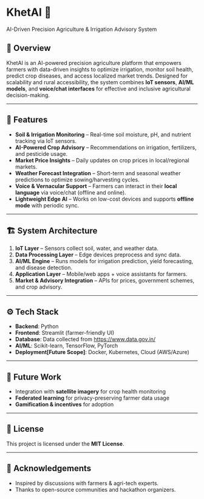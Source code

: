 # KhetAI 🌱  
AI-Driven Precision Agriculture & Irrigation Advisory System  

## 📌 Overview  
KhetAI is an AI-powered precision agriculture platform that empowers farmers with data-driven insights to optimize irrigation, monitor soil health, predict crop diseases, and access localized market trends. Designed for scalability and rural accessibility, the system combines **IoT sensors**, **AI/ML models**, and **voice/chat interfaces** for effective and inclusive agricultural decision-making.  

---

## 🚀 Features  
- **Soil & Irrigation Monitoring** – Real-time soil moisture, pH, and nutrient tracking via IoT sensors.  
- **AI-Powered Crop Advisory** – Recommendations on irrigation, fertilizers, and pesticide usage.  
- **Market Price Insights** – Daily updates on crop prices in local/regional markets.  
- **Weather Forecast Integration** – Short-term and seasonal weather predictions to optimize sowing/harvesting cycles.  
- **Voice & Vernacular Support** – Farmers can interact in their **local language** via voice/chat (offline and online).  
- **Lightweight Edge AI** – Works on low-cost devices and supports **offline mode** with periodic sync.  

---

## 🏗️ System Architecture  
1. **IoT Layer** – Sensors collect soil, water, and weather data.  
2. **Data Processing Layer** – Edge devices preprocess and sync data.  
3. **AI/ML Engine** – Runs models for irrigation prediction, yield forecasting, and disease detection.  
4. **Application Layer** – Mobile/web apps + voice assistants for farmers.  
5. **Market & Advisory Integration** – APIs for prices, government schemes, and crop advisory.  

---

## ⚙️ Tech Stack  
- **Backend**: Python 
- **Frontend**: Streamlit (farmer-friendly UI)  
- **Database**: Data collected from https://www.data.gov.in/
- **AI/ML**: Scikit-learn, TensorFlow, PyTorch  
- **Deployment[Future Scope]**: Docker, Kubernetes, Cloud (AWS/Azure)  

---


## 🔮 Future Work  
- Integration with **satellite imagery** for crop health monitoring  
- **Federated learning** for privacy-preserving farmer data usage  
- **Gamification & incentives** for adoption  

---

## 📜 License  
This project is licensed under the **MIT License**.  

---

## 🙌 Acknowledgements  
- Inspired by discussions with farmers & agri-tech experts.  
- Thanks to open-source communities and hackathon organizers.  
